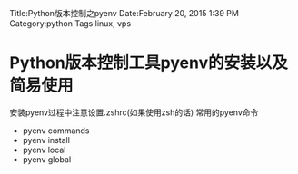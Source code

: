 Title:Python版本控制之pyenv
Date:February 20, 2015 1:39 PM
Category:python
Tags:linux, vps

# Python版本控制工具pyenv的安装以及简易使用
安装pyenv过程中注意设置.zshrc(如果使用zsh的话)
常用的pyenv命令

- pyenv commands
- pyenv install
- pyenv local
- pyenv global


